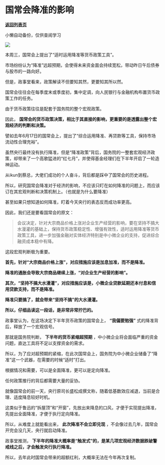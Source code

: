 # 国常会降准的影响

[**返回列表页**](/gzh/政事堂2019)

小懒自动备份，仅供查阅学习

![](https://mmbiz.qpic.cn/mmbiz_png/rxhS23yu8cNY09BERuO0YBJUuDic14rKUHKyCgOWiaQbk4pGUY0nBFhUQrBchW92iczutu9EORc9McXuNFtmcGFZQ/640?wx_fmt=png)

  

本周三，国常会上提出了“适时运用降准等货币政策工具”。  

  

市场纷纷认为“降准”远超预期，会使得未来资金面会持续宽松，带动昨日午后债券与股市的一路向好。

  

但是，政事堂看来，政策解读不但要知其然，更要知其所以然。  

  

国常会往往会在每季度末或季度初，集中定调，向人民银行与金融机构布置货币政策工作的任务。  

  

由于货币政策往往是配套于国务院的整个宏观政策。

  

因此， **国常会的货币政策决策，相比于其直接的影响，更重要的是透露出整个宏观经济的判断和决策。**  

  

譬如去年6月17日的国常会上，提出了“综合运用降准、再贷款等工具，保持市场流动性合理充裕”。

  

虽然央行最终没有执行降准，但是“降准政策”背后，国务院的一整套宏观经济政策，却带来了一个高歌猛进的“红七月”，并使得基金经理们在下半年开启了一轮造神运动。

  

从ikun到蔡总，大佬们成功的个人奋斗，背后都是踩中了国常会的历史进程。  

  

所以，研究国常会降准对于经济的影响，不应该只盯在如何降准的问题上，而应该订在其宏观判断和决策机制上。（也就是为什么要降准）

  

甚至如果只想知道如何降准，盯着今天央行的表态反而成功率更高。

  

因此，我们还是要看国常会的原文：

>
> 会议决定，针对大宗商品价格上涨对企业生产经营的影响，要在坚持不搞大水漫灌的基础上，保持货币政策稳定性、增强有效性，适时运用降准等货币政策工具，进一步加强金融对实体经济特别是中小微企业的支持，促进综合融资成本稳中有降。

  

这段宏观判断极为重要。

  

 **首先，针对“大宗商品价格上涨”，对应措施应该是加息加准，而不是降准。**

  

 **降准的通胀会导致大宗商品继续上涨，“对企业生产经营的影响”。**

  

 **其次，“坚持不搞大水漫灌”，对应措施应该是，小微企业贷款延期还本付息和信用贷款支持，而不是降准。**

  

 **降准只要搞了，就会带来“坚持不搞”的大水漫灌。**

  

 **所以，仔细品读这一段话，是非常非常拧巴的。**  

  

政事堂认为，在这场决定下半年货币政策的国常会上， **“我偏要勉强”** 式的降准背后，释放了一个宏观信号。

  

那就是国务院判断， **下半年的货币紧缩超预期** ，中小微企业将会面临严重的资金问题，直达工具将不足以支撑资金的需求。

  

所以，为了应对超预期的紧缩，在此次国常会上，国务院为中小微企业储备了“降准”这一个武器，在需要的时候“适时”打出。

  

根据情况和需要，可以是全面降准，更可以是定向降准。  

  

任何政策推行的背后都需要大量的妥协。  

  

就像国常会的前一天，央行原司长盛松成撰文称，随着低基数效应减退，当前是合理、适度降息较好时机。

  

这类似于鲁迅的“拆屋顶”和“开窗”，先放出来降息的口风，才便于实现提出降准，先提出全面降准，才便于执行定向降准。

  

所以，从难度上就能看出来， **此次降准不会立即兑现** ，不会像过去几年，国常会开完会没几天，央行就启动降准。  

  

政事堂推测， **下半年的降准大概率是“触发式”的，是某几项宏观经济数据跌破警戒线之后，才会触发央行执行降准。**

  

所以，去年此时国常会带来的超额红利，大概率无法在今年再次复制。  

  

